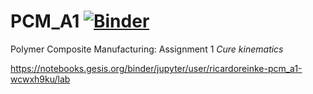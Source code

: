 # PCM_A1 [![Binder](https://mybinder.org/badge_logo.svg)](https://mybinder.org/v2/gh/RicardoReinke/PCM_A1/HEAD)
Polymer Composite Manufacturing: Assignment 1 _Cure kinematics_

https://notebooks.gesis.org/binder/jupyter/user/ricardoreinke-pcm_a1-wcwxh9ku/lab
